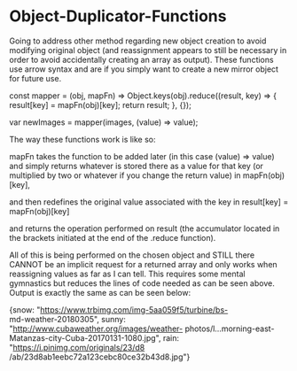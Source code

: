 # Object-Duplicator-Functions

Going to address other method regarding new object creation to avoid modifying original object (and reassignment appears to still be necessary in order to avoid accidentally creating an array as output). These functions use arrow syntax and are if you simply want to create a new mirror object for future use.

const mapper = (obj, mapFn) => Object.keys(obj).reduce((result, key) => {
                result[key] = mapFn(obj)[key];
                return result;
            }, {});

var newImages = mapper(images, (value) => value);

The way these functions work is like so:

mapFn takes the function to be added later (in this case (value) => value) and simply returns whatever is stored there as a value for that key (or multiplied by two or whatever if you change the return value) in mapFn(obj)[key],

and then redefines the original value associated with the key in result[key] = mapFn(obj)[key]

and returns the operation performed on result (the accumulator located in the brackets initiated at the end of the .reduce function).

All of this is being performed on the chosen object and STILL there CANNOT be an implicit request for a returned array and only works when reassigning values as far as I can tell. This requires some mental gymnastics but reduces the lines of code needed as can be seen above. Output is exactly the same as can be seen below:

{snow: "https://www.trbimg.com/img-5aa059f5/turbine/bs-   
md-weather-20180305", sunny: "http://www.cubaweather.org/images/weather-
photos/l…morning-east-Matanzas-city-Cuba-20170131-1080.jpg", rain: 
"https://i.pinimg.com/originals/23/d8
/ab/23d8ab1eebc72a123cebc80ce32b43d8.jpg"}
